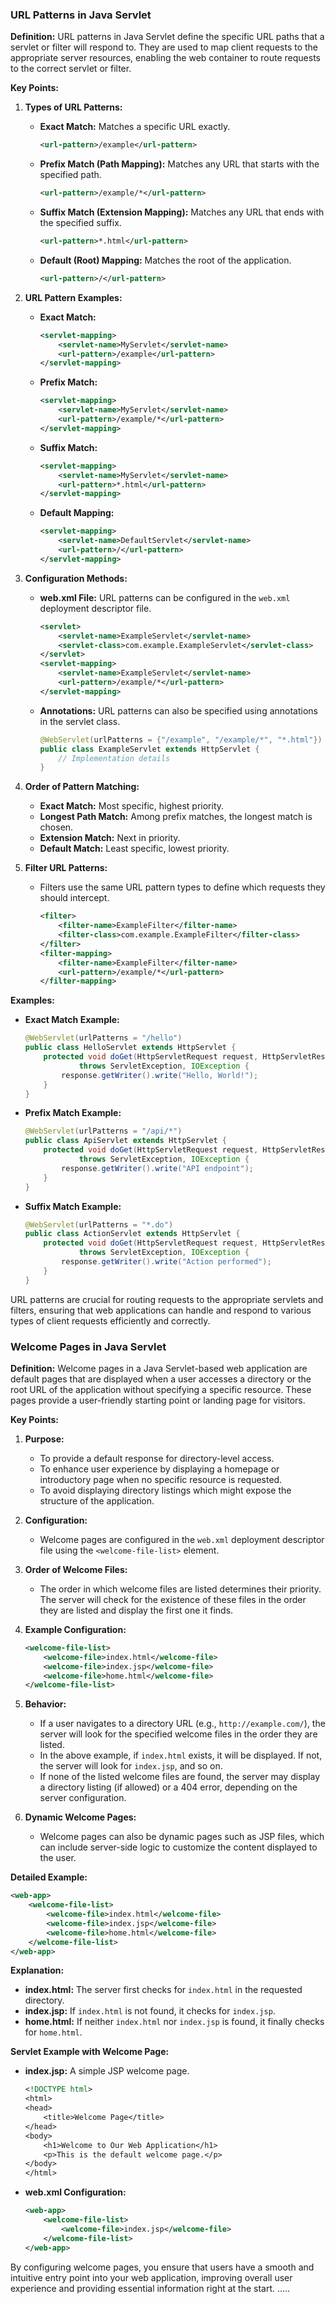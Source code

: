 ### URL Patterns in Java Servlet

**Definition:**
URL patterns in Java Servlet define the specific URL paths that a servlet or filter will respond to. They are used to map client requests to the appropriate server resources, enabling the web container to route requests to the correct servlet or filter.

**Key Points:**

1. **Types of URL Patterns:**
   - **Exact Match:** Matches a specific URL exactly.
     ```xml
     <url-pattern>/example</url-pattern>
     ```
   - **Prefix Match (Path Mapping):** Matches any URL that starts with the specified path.
     ```xml
     <url-pattern>/example/*</url-pattern>
     ```
   - **Suffix Match (Extension Mapping):** Matches any URL that ends with the specified suffix.
     ```xml
     <url-pattern>*.html</url-pattern>
     ```
   - **Default (Root) Mapping:** Matches the root of the application.
     ```xml
     <url-pattern>/</url-pattern>
     ```

2. **URL Pattern Examples:**
   - **Exact Match:**
     ```xml
     <servlet-mapping>
         <servlet-name>MyServlet</servlet-name>
         <url-pattern>/example</url-pattern>
     </servlet-mapping>
     ```
   - **Prefix Match:**
     ```xml
     <servlet-mapping>
         <servlet-name>MyServlet</servlet-name>
         <url-pattern>/example/*</url-pattern>
     </servlet-mapping>
     ```
   - **Suffix Match:**
     ```xml
     <servlet-mapping>
         <servlet-name>MyServlet</servlet-name>
         <url-pattern>*.html</url-pattern>
     </servlet-mapping>
     ```
   - **Default Mapping:**
     ```xml
     <servlet-mapping>
         <servlet-name>DefaultServlet</servlet-name>
         <url-pattern>/</url-pattern>
     </servlet-mapping>
     ```

3. **Configuration Methods:**
   - **web.xml File:**
     URL patterns can be configured in the `web.xml` deployment descriptor file.
     ```xml
     <servlet>
         <servlet-name>ExampleServlet</servlet-name>
         <servlet-class>com.example.ExampleServlet</servlet-class>
     </servlet>
     <servlet-mapping>
         <servlet-name>ExampleServlet</servlet-name>
         <url-pattern>/example/*</url-pattern>
     </servlet-mapping>
     ```
   - **Annotations:**
     URL patterns can also be specified using annotations in the servlet class.
     ```java
     @WebServlet(urlPatterns = {"/example", "/example/*", "*.html"})
     public class ExampleServlet extends HttpServlet {
         // Implementation details
     }
     ```

4. **Order of Pattern Matching:**
   - **Exact Match:** Most specific, highest priority.
   - **Longest Path Match:** Among prefix matches, the longest match is chosen.
   - **Extension Match:** Next in priority.
   - **Default Match:** Least specific, lowest priority.

5. **Filter URL Patterns:**
   - Filters use the same URL pattern types to define which requests they should intercept.
     ```xml
     <filter>
         <filter-name>ExampleFilter</filter-name>
         <filter-class>com.example.ExampleFilter</filter-class>
     </filter>
     <filter-mapping>
         <filter-name>ExampleFilter</filter-name>
         <url-pattern>/example/*</url-pattern>
     </filter-mapping>
     ```

**Examples:**
- **Exact Match Example:**
  ```java
  @WebServlet(urlPatterns = "/hello")
  public class HelloServlet extends HttpServlet {
      protected void doGet(HttpServletRequest request, HttpServletResponse response)
              throws ServletException, IOException {
          response.getWriter().write("Hello, World!");
      }
  }
  ```
- **Prefix Match Example:**
  ```java
  @WebServlet(urlPatterns = "/api/*")
  public class ApiServlet extends HttpServlet {
      protected void doGet(HttpServletRequest request, HttpServletResponse response)
              throws ServletException, IOException {
          response.getWriter().write("API endpoint");
      }
  }
  ```
- **Suffix Match Example:**
  ```java
  @WebServlet(urlPatterns = "*.do")
  public class ActionServlet extends HttpServlet {
      protected void doGet(HttpServletRequest request, HttpServletResponse response)
              throws ServletException, IOException {
          response.getWriter().write("Action performed");
      }
  }
  ```

URL patterns are crucial for routing requests to the appropriate servlets and filters, ensuring that web applications can handle and respond to various types of client requests efficiently and correctly.



### Welcome Pages in Java Servlet

**Definition:**
Welcome pages in a Java Servlet-based web application are default pages that are displayed when a user accesses a directory or the root URL of the application without specifying a specific resource. These pages provide a user-friendly starting point or landing page for visitors.

**Key Points:**

1. **Purpose:**
   - To provide a default response for directory-level access.
   - To enhance user experience by displaying a homepage or introductory page when no specific resource is requested.
   - To avoid displaying directory listings which might expose the structure of the application.

2. **Configuration:**
   - Welcome pages are configured in the `web.xml` deployment descriptor file using the `<welcome-file-list>` element.

3. **Order of Welcome Files:**
   - The order in which welcome files are listed determines their priority. The server will check for the existence of these files in the order they are listed and display the first one it finds.

4. **Example Configuration:**
   ```xml
   <welcome-file-list>
       <welcome-file>index.html</welcome-file>
       <welcome-file>index.jsp</welcome-file>
       <welcome-file>home.html</welcome-file>
   </welcome-file-list>
   ```

5. **Behavior:**
   - If a user navigates to a directory URL (e.g., `http://example.com/`), the server will look for the specified welcome files in the order they are listed.
   - In the above example, if `index.html` exists, it will be displayed. If not, the server will look for `index.jsp`, and so on.
   - If none of the listed welcome files are found, the server may display a directory listing (if allowed) or a 404 error, depending on the server configuration.

6. **Dynamic Welcome Pages:**
   - Welcome pages can also be dynamic pages such as JSP files, which can include server-side logic to customize the content displayed to the user.

**Detailed Example:**
```xml
<web-app>
    <welcome-file-list>
        <welcome-file>index.html</welcome-file>
        <welcome-file>index.jsp</welcome-file>
        <welcome-file>home.html</welcome-file>
    </welcome-file-list>
</web-app>
```

**Explanation:**
- **index.html:** The server first checks for `index.html` in the requested directory.
- **index.jsp:** If `index.html` is not found, it checks for `index.jsp`.
- **home.html:** If neither `index.html` nor `index.jsp` is found, it finally checks for `home.html`.

**Servlet Example with Welcome Page:**
- **index.jsp:** A simple JSP welcome page.
  ```jsp
  <!DOCTYPE html>
  <html>
  <head>
      <title>Welcome Page</title>
  </head>
  <body>
      <h1>Welcome to Our Web Application</h1>
      <p>This is the default welcome page.</p>
  </body>
  </html>
  ```
- **web.xml Configuration:**
  ```xml
  <web-app>
      <welcome-file-list>
          <welcome-file>index.jsp</welcome-file>
      </welcome-file-list>
  </web-app>
  ```

By configuring welcome pages, you ensure that users have a smooth and intuitive entry point into your web application, improving overall user experience and providing essential information right at the start.
.....